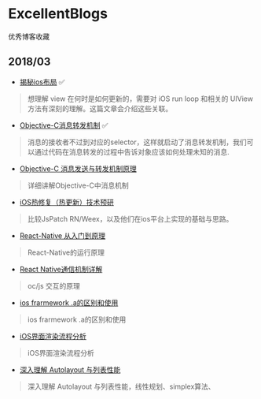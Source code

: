# ExcellentBlogs
优秀博客收藏
## 2018/03
* [揭秘ios布局](http://mp.weixin.qq.com/s/ScbJCSpu8I4_jyZfUIe6fQ)  ✅
> 想理解 view 在何时是如何更新的，需要对 iOS run loop 和相关的 UIView 方法有深刻的理解。这篇文章会介绍这些关联。
* [Objective-C消息转发机制](https://mp.weixin.qq.com/s/xZx-kRzlAsyPvpx35YfqOQ)  ✅  
> 消息的接收者不过到对应的selector，这样就启动了消息转发机制，我们可以通过代码在消息转发的过程中告诉对象应该如何处理未知的消息.
* [Objective-C 消息发送与转发机制原理](http://yulingtianxia.com/blog/2016/06/15/Objective-C-Message-Sending-and-Forwarding/)
> 详细讲解Objective-C中消息机制
* [iOS热修复（热更新）技术预研](http://blog.csdn.net/Lotheve/article/details/53495073)  
> 比较JsPatch RN/Weex，以及他们在ios平台上实现的基础与思路。
* [React-Native 从入门到原理](http://www.cocoachina.com/ios/20160612/16654.html)
> React-Native的运行原理
* [React Native通信机制详解](http://blog.cnbang.net/tech/2698/)
> oc/js 交互的原理
* [ios frarmework .a的区别和使用](https://blog.csdn.net/Felicity294250051/article/details/51922205)
> ios frarmework .a的区别和使用
* [iOS界面渲染流程分析](http://www.cocoachina.com/ios/20181010/25123.html)
> iOS界面渲染流程分析
* [深入理解 Autolayout 与列表性能](http://www.cocoachina.com/ios/20181010/25123.html)
> 深入理解 Autolayout 与列表性能，线性规划、simplex算法、

